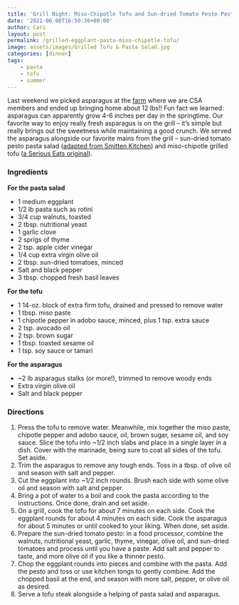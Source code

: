 ```yaml
---
title: 'Grill Night: Miso-Chipotle Tofu and Sun-dried Tomato Pesto Pasta'
date: '2021-06-08T16:50:36+00:00'
author: Cari
layout: post
permalink: /grilled-eggplant-pasta-miso-chipotle-tofu/
image: assets/images/Grilled Tofu & Pasta Salad.jpg
categories: [dinner]
tags:
    - pasta
    - tofu
    - summer
---
```


Last weekend we picked asparagus at the [farm](https://www.monroefarm.com/) where we are CSA members and ended up bringing home about 12 lbs!! Fun fact we learned: asparagus can apparently grow 4-6 inches per day in the springtime. Our favorite way to enjoy really fresh asparagus is on the grill – it’s simple but really brings out the sweetness while maintaining a good crunch. We served the asparagus alongside our favorite mains from the grill – sun-dried tomato pesto pasta salad ([adapted from Smitten Kitchen](https://smittenkitchen.com/2016/06/charred-eggplant-and-walnut-pesto-pasta-salad/)) and miso-chipotle grilled tofu ([a Serious Eats original](https://www.seriouseats.com/grilled-tofu-chipotle-miso-recipe)).

<h3> Ingredients </h3>

**For the pasta salad**
- 1 medium eggplant
- 1/2 lb pasta such as rotini
- 3/4 cup walnuts, toasted
- 2 tbsp. nutritional yeast
- 1 garlic clove
- 2 sprigs of thyme
- 2 tsp. apple cider vinegar
- 1/4 cup extra virgin olive oil
- 2 tbsp. sun-dried tomatoes, minced
- Salt and black pepper
- 3 tbsp. chopped fresh basil leaves

**For the tofu**
- 1 14-oz. block of extra firm tofu, drained and pressed to remove water
- 1 tbsp. miso paste
- 1 chipotle pepper in adobo sauce, minced, plus 1 tsp. extra sauce
- 2 tsp. avocado oil
- 2 tsp. brown sugar
- 1 tbsp. toasted sesame oil
- 1 tsp. soy sauce or tamari

**For the asparagus**
- ~2 lb asparagus stalks (or more!), trimmed to remove woody ends
- Extra virgin olive oil
- Salt and black pepper

<h3> Directions </h3>

1. Press the tofu to remove water. Meanwhile, mix together the miso paste, chipotle pepper and adobo sauce, oil, brown sugar, sesame oil, and soy sauce. Slice the tofu into ~1/2 inch slabs and place in a single layer in a dish. Cover with the marinade, being sure to coat all sides of the tofu. Set aside.
2. Trim the asparagus to remove any tough ends. Toss in a tbsp. of olive oil and season with salt and pepper.
3. Cut the eggplant into ~1/2 inch rounds. Brush each side with some olive oil and season with salt and pepper.
4. Bring a pot of water to a boil and cook the pasta according to the instructions. Once done, drain and set aside.
5. On a grill, cook the tofu for about 7 minutes on each side. Cook the eggplant rounds for about 4 minutes on each side. Cook the asparagus for about 5 minutes or until cooked to your liking. When done, set aside.
6. Prepare the sun-dried tomato pesto: in a food processor, combine the walnuts, nutritional yeast, garlic, thyme, vinegar, olive oil, and sun-dried tomatoes and process until you have a paste. Add salt and pepper to taste, and more olive oil if you like a thinner pesto.
7. Chop the eggplant rounds into pieces and combine with the pasta. Add the pesto and toss or use kitchen tongs to gently combine. Add the chopped basil at the end, and season with more salt, pepper, or olive oil as desired.
8. Serve a tofu steak alongside a helping of pasta salad and asparagus.